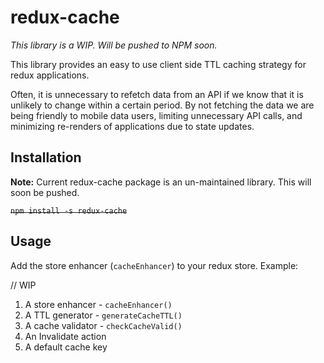 # redux-cache
*This library is a WIP. Will be pushed to NPM soon.*

This library provides an easy to use client side TTL caching strategy for redux applications.

Often, it is unnecessary to refetch data from an API if we know that it is unlikely to change within a certain period. By not fetching the data we are being friendly to mobile data users, limiting unnecessary API calls, and minimizing re-renders of applications due to state updates.

## Installation
**Note:** Current redux-cache package is an un-maintained library. This will soon be pushed.

~~`npm install -s redux-cache`~~

## Usage
Add the store enhancer (`cacheEnhancer`) to your redux store. Example:

// WIP

1. A store enhancer - `cacheEnhancer()`
1. A TTL generator - `generateCacheTTL()`
1. A cache validator - `checkCacheValid()`
1. An Invalidate action
1. A default cache key